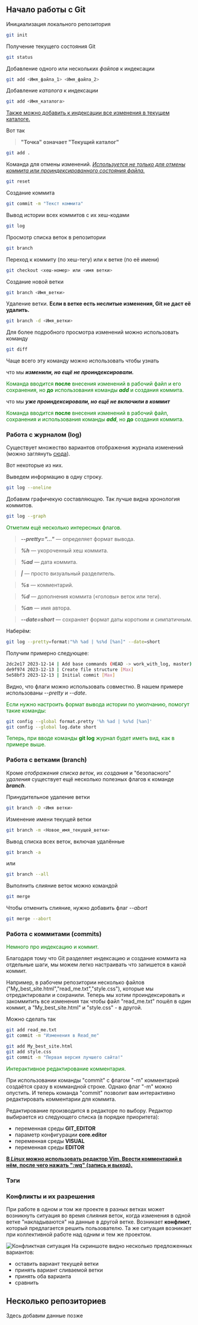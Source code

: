 ## **Начало работы с Git**
Инициализация локального репозитория
```sh
git init
```
Получение текущего состояния Git
```sh
git status
```
Добавление одного или нескольких *файлов* к индексации
```sh
git add <Имя_файла_1> <Имя_файла_2>
```
Добавление *каталога* к индексации
```sh
git add <Имя_каталога>
```
<u>Также можно добавить к индексации все изменения в текущем каталоге.</u>

Вот так 
>**"Точка" означает "Текущий каталог"**
```sh
git add .
```
Команда для отмены изменений. <u>*Используется не только для отмены коммита или проиндексированного состояния файла.*</u>
```sh
git reset
```
Создание коммита
```sh
git commit -m "Текст коммита"
```
Вывод истории всех коммитов с их хеш-кодами
```sh
git log
```
Просмотр списка веток в репозитории
```sh
git branch
```
Переход к коммиту (по хеш-тегу) или к ветке (по её имени)
```sh
git checkout <хеш-номер> или <имя ветки>
```
Создание новой ветки
```sh
git branch <Имя_ветки>
```
Удаление ветки. **Если в ветке есть неслитые изменения, Git не даст её удалить.**
```sh
git branch -d <Имя_ветки>
```
Для более подробного просмотра изменений можно использовать команду
```sh
git diff
```
Чаще всего эту команду можно использовать чтобы узнать 

что мы ***изменили, но ещё не проиндексировали.***

<font color="green">Команда вводится **после** внесения изменений в рабочий файл и его сохранения, но **до** использования команды ***add*** и создания коммита.</font>

что мы ***уже проиндексировали, но ещё не включили в коммит***

<font color="green">Команда вводится **после** внесения изменений в рабочий файл, сохранения и использования команды ***add***, но **до** создания коммита.</font>

### **Работа с журналом (log)**
Существует множество вариантов отображения журнала изменений  
(можно заглянуть [сюда](https://git-scm.com/docs/git-log "и найти много полезного, но на английском")).

Вот некоторые из них.

Выведем информацию в одну строку.
```sh
git log --oneline
```
Добавим графичекую составляющую. Так лучше видна хронология коммитов.
```sh
git log --graph
```
<font color="green">Отметим ещё несколько интересных флагов.</font>

>***--pretty="..."*** — определяет формат вывода.

>***%h*** — укороченный хеш коммита.

>***%ad*** — дата коммита.

>***|*** — просто визуальный разделитель.

>***%s*** — комментарий.

>***%d*** — дополнения коммита («головы» веток или теги).

>***%an*** — имя автора.

>***--date=short*** — сохраняет формат даты коротким и симпатичным.

Наберём:
```sh
git log --pretty=format:"%h %ad | %s%d [%an]" --date=short
```
Получим примерно следующее:
```sh
2dc2e17 2023-12-14 | Add base commands (HEAD -> work_with_log, master) [Max]
de9f974 2023-12-13 | Create file structure [Max]
5e58bf3 2023-12-13 | Initial commit [Max]
```
Видно, что флаги можно использовать совместно. В нашем примере использованы *--pretty* и *--date*.

<font color="green">Если нужно настроить формат вывода истории по умолчанию, помогут такие команды:</font>
```sh
git config --global format.pretty '%h %ad | %s%d [%an]'
git config --global log.date short
```
<font color="green">Теперь, при вводе команды **git log** журнал будет иметь вид, как в примере выше.</font>
### **Работа с ветками (branch)**
Кроме *отображения списка веток*, их *создания* и "безопасного" *удаления* существует ещё несколько полезных флагов к команде ***branch***.

Принудительное удаление ветки
```sh
git branch -D <Имя ветки>
```
Изменение имени текущей ветки
```sh
git branch -m <Новое_имя_текущей_ветки>
```
Вывод списка всех веток, включая удалённые
```sh
git branch -a
```
или
```sh
git branch --all
```
Выполнить слияние веток можно командой
```sh
git merge
```
Чтобы отменить слияние, нужно добавить флаг *--abort*
```sh
git merge --abort
```
### **Работа с коммитами (commits)**
<font color="green">Немного про индексацию и коммит.</font>

Благодаря тому что Git разделяет индексацию и создание коммита на отдельные шаги, мы можем легко настраивать что запишется в какой коммит.

Например, в рабочем репозитории несколько файлов ("My_best_site.html","read_me.txt","style.css"), которые мы отредактировали и сохранили. Теперь мы хотим проиндексировать и закоммитить все изменения так чтобы файл "read_me.txt" пошёл в один коммит, а "My_best_site.html" и "style.css" - в другой.

Можно сделать так
```sh
git add read_me.txt
git commit -m "Изменения в Read_me"
```
```sh
git add My_best_site.html
git add style.css
git commit -m "Первая версия лучшего сайта!"
```

<font color="green">Интерактивное редактирование комментария.</font>

При использовании команды "commit" с флагом "-m" комментарий создаётся сразу в коммандной строке. Однако флаг "-m" можно опустить. И теперь команда "commit" позволит вам интерактивно редактировать комментарии для коммита.

Редактирование производится в редакторе по выбору. Редактор выбирается из следующего списка (в порядке приоритета):
* переменная среды **GIT_EDITOR**
* параметр конфигурации **core.editor**
* переменная среды **VISUAL**
* переменная среды **EDITOR**

<u>**В *Linux* можно использовать редактор Vim. Ввести комментарий в нём, после чего нажать ":wq" (запись и выход).**</u>

### **Тэги**

### **Конфликты и их разрешения**
При работе в одном и том же проекте в разных ветках может возникнуть ситуация во время слияния веток, когда изменения в одной ветке "накладываются" на данные в другой ветке. Возникает **конфликт**, который предлагается решить пользователю. Та же ситуация возникает при коллективной работе над одним и тем же проектом.

![Конфликтная ситуация](Conflict.png)
На скриншоте видно несколько предложенных вариантов:
* оставить вариант текущей ветки
* принять вариант сливаемой ветки
* принять оба варианта
* сравнить


## **Несколько репозиториев**

Здесь добавим данные позже